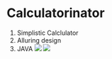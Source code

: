 # Calculatorinator
1. Simplistic Calclulator
1. Alluring design
1. JAVA
![](<img src="https://github.com/Prateeek73/Calculatorinator/blob/master/Screenshot_2020-07-28-19-23-16-002_com.example.calulator_inator.jpg" width="48">)
![](<img src="https://github.com/Prateeek73/Calculatorinator/master/Screenshot_2020-07-28-19-23-20-592_com.example.calulator_inator.jpg" width="48">)
